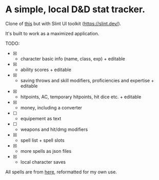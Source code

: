 # A simple, local D&D stat tracker.

Clone of [this]([https://slint.dev/](https://github.com/Maerorr/dnd-stat-tracker)) but with Slint UI toolkit (https://slint.dev/).

It's built to work as a maximized application.

TODO:
- [X] - character basic info (name, class, exp) + editable
- [X] - ability scores + editable
- [X] - saving throws and skill modifiers, proficiencies and expertise + editable
- [X] - hitpoints, AC, temporary hitpoints, hit dice etc. + editable
- [X] - money, including a converter
- [ ] - equipement as text
- [ ] - weapons and hit/dmg modifiers
- [X] - spell list + spell slots
- [X] - more spells as json files
- [X] - local character saves

All spells are from [here](https://github.com/jcquinlan/dnd-spells), reformatted for my own use.
